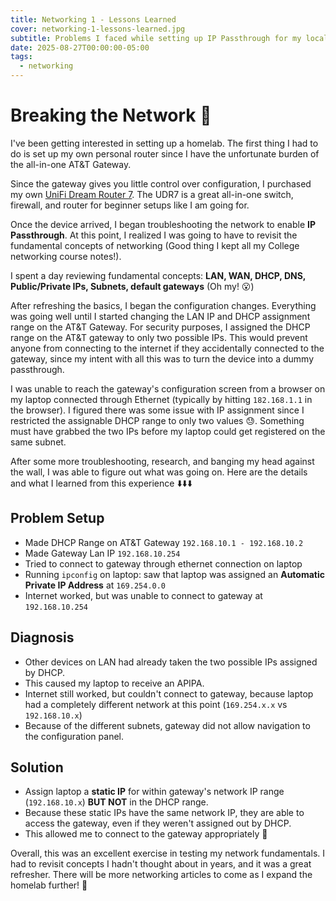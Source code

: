 ```yaml
---
title: Networking 1 - Lessons Learned
cover: networking-1-lessons-learned.jpg
subtitle: Problems I faced while setting up IP Passthrough for my local network and how I solved them.
date: 2025-08-27T00:00:00-05:00
tags:
  - networking
---
```


# Breaking the Network :satellite:

I've been getting interested in setting up a homelab. The first thing I had to do is set up my own personal router since I have the unfortunate burden of the all-in-one AT&T Gateway.

Since the gateway gives you little control over configuration, I purchased my own [UniFi Dream Router 7](https://store.ui.com/us/en/products/udr7). The UDR7 is a great all-in-one switch, firewall, and router for beginner setups like I am going for.

Once the device arrived, I began troubleshooting the network to enable **IP Passthrough**. At this point, I realized I was going to have to revisit the fundamental concepts of networking (Good thing I kept all my College networking course notes!).

I spent a day reviewing fundamental concepts: **LAN, WAN, DHCP, DNS, Public/Private IPs, Subnets, default gateways** (Oh my! 😮)

After refreshing the basics, I began the configuration changes. Everything was going well until I started changing the LAN IP and DHCP assignment range on the AT&T Gateway. For security purposes, I assigned the DHCP range on the AT&T gateway to only two possible IPs. This would prevent anyone from connecting to the internet if they accidentally connected to the gateway, since my intent with all this was to turn the device into a dummy passthrough.

I was unable to reach the gateway's configuration screen from a browser on my laptop connected through Ethernet (typically by hitting `182.168.1.1` in the browser). I figured there was some issue with IP assignment since I restricted the assignable DHCP range to only two values 😓. Something must have grabbed the two IPs before my laptop could get registered on the same subnet.

After some more troubleshooting, research, and banging my head against the wall, I was able to figure out what was going on. Here are the details and what I learned from this experience ⬇️⬇️⬇️

## Problem Setup

- Made DHCP Range on AT&T Gateway `192.168.10.1 - 192.168.10.2`
- Made Gateway Lan IP `192.168.10.254`
- Tried to connect to gateway through ethernet connection on laptop
- Running `ipconfig` on laptop: saw that laptop was assigned an **Automatic Private IP Address** at `169.254.0.0`
- Internet worked, but was unable to connect to gateway at `192.168.10.254`

## Diagnosis

- Other devices on LAN had already taken the two possible IPs assigned by DHCP.
- This caused my laptop to receive an APIPA.
- Internet still worked, but couldn't connect to gateway, because laptop had a completely different network at this point (`169.254.x.x` vs `192.168.10.x`)
- Because of the different subnets, gateway did not allow navigation to the configuration panel.

## Solution

- Assign laptop a **static IP** for within gateway's network IP range (`192.168.10.x`) **BUT NOT** in the DHCP range.
- Because these static IPs have the same network IP, they are able to access the gateway, even if they weren't assigned out by DHCP.
- This allowed me to connect to the gateway appropriately 👏

Overall, this was an excellent exercise in testing my network fundamentals. I had to revisit concepts I hadn't thought about in years, and it was a great refresher. There will be more networking articles to come as I expand the homelab further! 🚀
